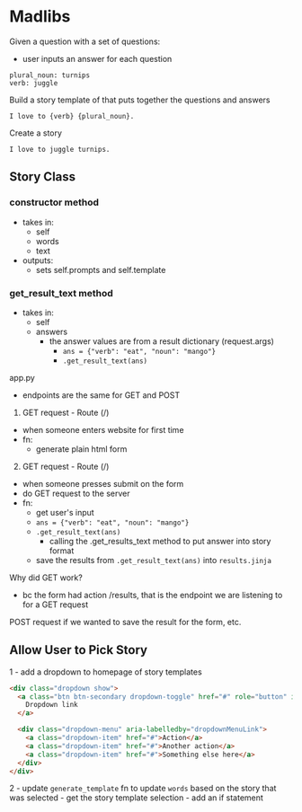 # Madlibs

Given a question with a set of questions:
 - user inputs an answer for each question

 ```
plural_noun: turnips
verb: juggle
 ```

Build a story template of that puts together the questions and answers
```
I love to {verb} {plural_noun}.
```

Create a story
```
I love to juggle turnips.
```

## Story Class

### constructor method
- takes in:
    - self
    - words
    - text
- outputs:
    - sets self.prompts and self.template

### get_result_text method
- takes in:
    - self
    - answers
        - the answer values are from a result dictionary (request.args)
            - `ans = {"verb": "eat", "noun": "mango"}`
            - `.get_result_text(ans)`


app.py
- endpoints are the same for GET and POST

1. GET request - Route (/)
- when someone enters website for first time
- fn:
    - generate plain html form

2. GET request - Route (/)
- when someone presses submit on the form
- do GET request to the server
- fn:
    - get user's input
    - `ans = {"verb": "eat", "noun": "mango"}`
    - `.get_result_text(ans)`
        - calling the .get_results_text method to put answer into story format
    - save the results from `.get_result_text(ans)` into `results.jinja`

Why did GET work?
- bc the form had action /results, that is the endpoint we are listening to for a GET request

POST request if we wanted to save the result for the form, etc.


## Allow User to Pick Story

1 - add a dropdown to homepage of story templates

```html
<div class="dropdown show">
  <a class="btn btn-secondary dropdown-toggle" href="#" role="button" id="dropdownMenuLink" data-toggle="dropdown" aria-haspopup="true" aria-expanded="false">
    Dropdown link
  </a>

  <div class="dropdown-menu" aria-labelledby="dropdownMenuLink">
    <a class="dropdown-item" href="#">Action</a>
    <a class="dropdown-item" href="#">Another action</a>
    <a class="dropdown-item" href="#">Something else here</a>
  </div>
</div>
```


2 - update `generate_template` fn to update `words` based on the story that was selected
    - get the story template selection
    - add an if statement

